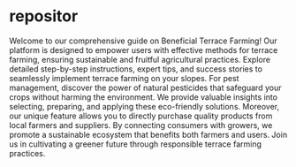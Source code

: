 # repositor
Welcome to our comprehensive guide on Beneficial Terrace Farming! Our platform is designed to empower users with effective methods for terrace farming, ensuring sustainable and fruitful agricultural practices. Explore detailed step-by-step instructions, expert tips, and success stories to seamlessly implement terrace farming on your slopes. For pest management, discover the power of natural pesticides that safeguard your crops without harming the environment. We provide valuable insights into selecting, preparing, and applying these eco-friendly solutions. Moreover, our unique feature allows you to directly purchase quality products from local farmers and suppliers. By connecting consumers with growers, we promote a sustainable ecosystem that benefits both farmers and users. Join us in cultivating a greener future through responsible terrace farming practices.
